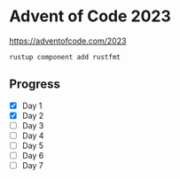 # Advent of Code 2023

https://adventofcode.com/2023

```
rustup component add rustfmt
```

## Progress

- [x] Day 1
- [x] Day 2
- [ ] Day 3
- [ ] Day 4
- [ ] Day 5
- [ ] Day 6
- [ ] Day 7
